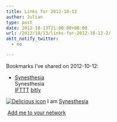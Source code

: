 ```yaml
---
title: Links for 2012-10-12
author: Julian
type: post
date: 2012-10-13T21:00:00+00:00
url: /2012/10/13/links-for-2012-10-12-2/
aktt_notify_twitter:
  - no

---
```

Bookmarks I&#8217;ve shared on 2012-10-12:

  * [Synesthesia][1]  
    Synesthesia  
    [IFTTT][2] [bitly][3] 

<p class="deliciouslink">
  <a href="https://del.icio.us/synesthesia" title="See all my bookmarks on del.icio.us"><img src="https://www.synesthesia.co.uk/images/deliciousicon.jpg" alt="Delicious icon" /></a>&nbsp;I am <a href="https://del.icio.us/synesthesia" title="See all my bookmarks on del.icio.us">Synesthesia</a>
</p>

<p class="deliciouslink">
  <a href="https://del.icio.us/network?add=synesthesia" title="Add me to your del.icio.us network"><img src="https://www.synesthesia.co.uk/images/add.gif" alt="" /></a>&nbsp;<a href="https://del.icio.us/network?add=synesthesia" title="Add me to your del.icio.us network">Add me to your network</a>
</p>

 [1]: https://www.synesthesia.co.uk/blog/archives/2012/10/12/links-for-2012-10-12/
 [2]: https://www.delicious.com/synesthesia/IFTTT
 [3]: https://www.delicious.com/synesthesia/bitly